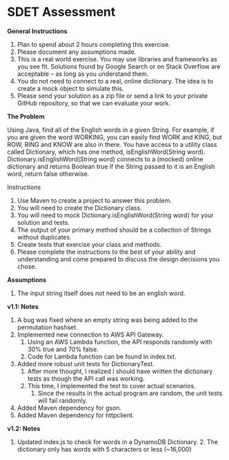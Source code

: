 # SDET Assessment

**General Instructions**

1. Plan to spend about 2 hours completing this exercise.
2. Please document any assumptions made.
3. This is a real world exercise. You may use libraries and frameworks as you see fit. Solutions found by Google Search or on Stack Overflow are acceptable – as long as you understand them.
4. You do not need to connect to a real, online dictionary. The idea is to create a mock object to simulate this.
5. Please send your solution as a zip file or send a link to your private GitHub repository, so that we can evaluate your work.

**The Problem**

Using Java, find all of the English words in a given String. For example, if you are given the word WORKING, you can easily find WORK and KING, but ROW, RING and KNOW are also in there. You have access to a utility class called Dictionary, which has one method, isEnglishWord(String word). Dictionary.isEnglishWord(String word) connects to a (mocked) online dictionary and returns Boolean true if the String passed to it is an English word, return false otherwise.

Instructions
1. Use Maven to create a project to answer this problem.
2. You will need to create the Dictionary class.
3. You will need to mock Dictionary.isEnglishWord(String word) for your solution and tests.
4. The output of your primary method should be a collection of Strings without duplicates.
5. Create tests that exercise your class and methods.
6. Please complete the instructions to the best of your ability and understanding and come prepared to discuss the design decisions you chose.

**Assumptions**

1. The input string itself does not need to be an english word.


**v1.1: Notes**
1. A bug was fixed where an empty string was being added to the permutation hashset.
2. Implemented new connection to AWS API Gateway. 
    1. Using an AWS Lambda function, the API responds randomly with 30% true and 70% false. 
    2. Code for Lambda function can be found in index.txt.
4. Added more robust unit tests for DictionaryTest.
    1. After more thought, I realized I should have written the dictionary 
       tests as though the API call was working. 
    2. This time, I implemented the test to cover actual scenarios. 
        1. Since the results in the actual program are random, the unit tests will fail randomly.
5. Added Maven dependency for gson.
6. Added Maven dependency for httpclient.


**v1.2: Notes**
1. Updated index.js to check for words in a DynamoDB Dictionary. 
    2. The dictionary only has words with 5 characters or less (~16,000)
    